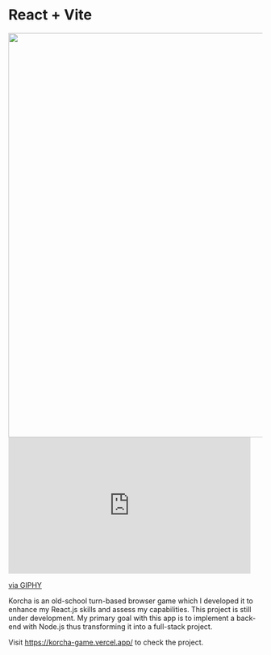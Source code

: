 # React + Vite

<img src="https://media.giphy.com/media/v1.Y2lkPTc5MGI3NjExZDlrdmkxcHJiMGR4bmJuYmYzcTFzMWVvY3ZxZW1lZDk1cDR6NjRjOCZlcD12MV9pbnRlcm5hbF9naWZfYnlfaWQmY3Q9Zw/BNnEa1AGCTrUsp7nJ9/giphy.gif" width="800"/>
<iframe src="https://giphy.com/embed/xtuL32sPsoG9mQlX1b" width="480" height="270" frameBorder="0" class="giphy-embed" allowFullScreen></iframe><p><a href="https://giphy.com/gifs/xtuL32sPsoG9mQlX1b">via GIPHY</a></p>
Korcha is an old-school turn-based browser game which I developed it to enhance my React.js skills and assess my capabilities. This project is still under development. My primary goal with this app is to implement a back-end with Node.js thus transforming it into a full-stack project.

Visit https://korcha-game.vercel.app/ to check the project.
